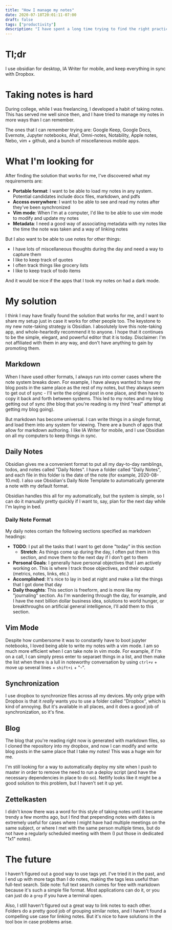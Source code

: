 ```yaml
---
title: "How I manage my notes"
date: 2020-07-18T20:01:11-07:00
draft: false
tags: ["productivity"]
description: "I have spent a long time trying to find the right practice for taking notes, and I think I finally found a method that I like"
---
```


# Tl;dr

I use obsidian for desktop, IA Writer for mobile, and keep everything in sync with Dropbox.

# Taking notes is hard

During college, while I was freelancing, I developed a habit of taking notes. This has served me well since then, and I have tried to manage my notes in more ways than I can remember.

The ones that I can remember trying are: Google Keep, Google Docs, Evernote, Jupyter notebooks, Aha!, Omni-notes, Notability, Apple notes, Nebo, vim + github, and a bunch of miscellaneous mobile apps.

# What I'm looking for

After finding the solution that works for me, I've discovered what my requirements are:

- **Portable format**: I want to be able to load my notes in any system. Potential candidates include docx files, markdown, and pdfs
- **Access everywhere**: I want to be able to see and read my notes after they've been synchronized
- **Vim mode**: When I'm at a computer, I'd like to be able to use vim mode to modify and update my notes
- **Metadata**: I need a good way of associating metadata with my notes like the time the note was taken and a way of linking notes

But I also want to be able to use notes for other things:

- I have lots of miscellaneous thoughts during the day and need a way to capture them
- I like to keep track of quotes
- I often track things like grocery lists
- I like to keep track of todo items

And it would be nice if the apps that I took my notes on had a dark mode.

# My solution

I think I may have finally found the solution that works for me, and I want to share my setup just in case it works for other people too. The keystone to my new note-taking strategy is Obsidian. I absolutely love this note-taking app, and whole-heartedly recommend it to anyone. I hope that it continues to be the simple, elegant, and powerful editor that it is today. Disclaimer: I'm not affiliated with them in any way, and don't have anything to gain by promoting them.

## Markdown

When I have used other formats, I always run into corner cases where the note system breaks down. For example, I have always wanted to have my blog posts in the same place as the rest of my notes, but they always seem to get out of sync - I'll write the original post in one place, and then have to copy it back and forth between systems. This led to my notes and my blog getting out of sync (the blog that you're reading is my third "real" attempt at getting my blog going).

But markdown has become universal. I can write things in a single format, and load them into any system for viewing. There are a bunch of apps that allow for markdown authoring. I like IA Writer for mobile, and I use Obsidian on all my computers to keep things in sync.

## Daily Notes

Obsidian gives me a convenient format to put all my day-to-day ramblings, todos, and notes called "Daily Notes". I have a folder called "Daily Notes", and each file in this folder is the date of the note (for example, 2020-08-10.md). I also use Obsidian's Daily Note Template to automatically generate a note with my default format.

Obsidian handles this all for my automatically, but the system is simple, so I can do it manually pretty quickly if I want to, say, plan for the next day while I'm laying in bed.

### Daily Note Format

My daily notes contain the following sections specified as markdown headings:

- **TODO**: I put all the tasks that I want to get done "today" in this section
	- **Stretch**: As things come up during the day, I often put them in this section, and move them to the next day if I don't get to them
- **Personal Goals**: I generally have personal objectives that I am actively  working on. This is where I track those objectives, and their output (metrics, notes, links, etc.)
- **Accomplished**: It's nice to lay in bed at night and make a list the things that I got done that day
- **Daily thoughts**: This section is freeform, and is more like my "journaling" section. As I'm wandering through the day, for example, and I have the next billion dollar business idea, solutions to world hunger, or breakthroughs on artificial general intelligence, I'll add them to this section.

## Vim Mode

Despite how cumbersome it was to constantly have to boot jupyter notebooks, I loved being able to write my notes with a vim mode. I am so much more efficient when I can take note in vim mode. For example, if I'm on a call, I can simply press enter to separaet things in a list, and then make the list when there is a lull in noteworthy conversation by using `ctrl+v` + move up several lines + `shift+i` + "-".

## Synchronization

I use dropbox to synchronize files across all my devices. My only gripe with Dropbox is that it _really_ wants you to use a folder called "Dropbox", which is kind of annoying. But it's available in all places, and it does a good job of synchronization, so it's fine.

## Blog

The blog that you're reading right now is generated with markdown files, so I cloned the repository into my dropbox, and now I can modify and write blog posts in the same place that I take my notes! This was a huge win for me.

I'm still looking for a way to automatically deploy my site when I push to master in order to remove the need to run a deploy script (and have the necessary dependencies in place to do so). Netlify looks like it might be a good solution to this problem, but I haven't set it up yet.

## Zettelkasten

I didn't know there was a word for this style of taking notes until it became trendy a few months ago, but I find that prepending notes with dates is extremely useful for cases where I might have had multiple meetings on the same subject, or where I met with the same person multiple times, but do not have a regularly scheduled meeting with them (I put those in dedicated "1x1" notes).

# The future

I haven't figured out a good way to use tags yet. I've tried it in the past, and I end up with more tags than I do notes, making the tags less useful than full-text search. Side note: full text search comes for free with markdown because it's such a simple file format. Most applications can do it, or you can just do a `grep` if you have a terminal open.

Also, I still haven't figured out a great way to link notes to each other. Folders do a pretty good job of grouping similar notes, and I haven't found a compelling use case for linking notes. But it's nice to have solutions in the tool box in case problems arise.
